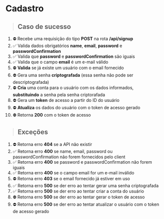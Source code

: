 # Cadastro

> ## Caso de sucesso

1. ⛔️ Recebe uma requisição do tipo **POST** na rota **/api/signup**
2. ✅ Valida dados obrigatórios **name**, **email**, **password** e **passwordConfirmation**
3. ✅ Valida que **password** e **passwordConfirmation** são iguais
4. ✅ Valida que o campo **email** é um e-mail válido
5. ⛔️ **Valida** se já existe um usuário com o email fornecido
6. ⛔️ Gera uma senha **criptografada** (essa senha não pode ser descriptografada)
7. ⛔️ **Cria** uma conta para o usuário com os dados informados, **substituindo** a senha pela senha criptorafada
8. ⛔️ Gera um **token** de acesso a partir do ID do usuário
9. ⛔️ **Atualiza** os dados do usuário com o token de acesso gerado
10. ⛔️ Retorna **200** com o token de acesso

> ## Exceções

1. ⛔️ Retorna erro **404** se a API não existir
2. ✅ Retorna erro **400** se name, email, password ou passwordConfirmation não forem fornecidos pelo client
3. ✅ Retorna erro **400** se password e passwordConfirmation não forem iguais
4. ✅ Retorna erro **400** se o campo email for um e-mail inválido
5. ⛔️ Retorna erro **403** se o email fornecido já estiver em uso
6. ✅ Retorna erro **500** se der erro ao tentar gerar uma senha criptografada
7. ✅ Retorna erro **500** se der erro ao tentar criar a conta do usuário
8. ⛔️ Retorna erro **500** se der erro ao tentar gerar o token de acesso
9. ⛔️ Retorna erro **500** se der erro ao tentar atualizar o usuário com o token de acesso gerado